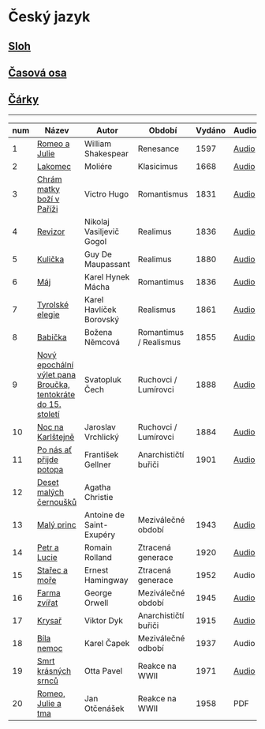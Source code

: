# **Český jazyk**

## [Sloh](./CJ/Sloh.md)

## [Časová osa](./CJ/Casova_osa.md)

## [Čárky](./CJ/Carky.md)

<hr>

| num | Název                                                                                  | Autor                    | Období                 | Vydáno | Audio                                                            | State |
| --- | -------------------------------------------------------------------------------------- | ------------------------ | ---------------------- | ------ | ---------------------------------------------------------------- | ----- |
| 1   | [Romeo a Julie](./Books/Romeo_Julie.md)                                                | William Shakespear       | Renesance              | 1597   | <a href="https://www.youtube.com/watch?v=rsDTywJ0RBk">Audio</a>  | Done  |
| 2   | [Lakomec](./Books/Lakomec.md)                                                          | Moliére                  | Klasicimus             | 1668   | <a href="https://www.youtube.com/watch?v=-vdUw6YY028">Audio</a>  | Done  |
| 3   | [Chrám matky boží v Paříži](./Books/Chram_Matky_Bozi.md)                               | Victro Hugo              | Romantismus            | 1831   | <a href="https://www.youtube.com/watch?v=RigxdbfpOwI">Audio</a>  | Done  |
| 4   | [Revizor](./Books/Revizor.md)                                                          | Nikolaj Vasiljevič Gogol | Realimus               | 1836   | <a href="https://www.youtube.com/watch?v=RJrRuBMY288">Audio</a>  | Done  |
| 5   | [Kulička](./Books/Kulicka.md)                                                          | Guy De Maupassant        | Realimus               | 1880   | <a href="https://www.youtube.com/watch?v=D32vPo7cwhw">Audio</a>  | Done  |
| 6   | [Máj](./Books/Maj.md)                                                                  | Karel Hynek Mácha        | Romantimus             | 1836   | <a href="https://www.youtube.com/watch?v=f2bFfNZfDOk">Audio</a>  | Done  |
| 7   | [Tyrolské elegie](./Books/Tyrolske_Elegie.md)                                          | Karel Havlíček Borovský  | Realismus              | 1861   | <a href="https://www.youtube.com/watch?v=vXge0If0fwM">Audio</a>  | Done  |
| 8   | [Babička](./Books/Babicka.md)                                                          | Božena Němcová           | Romantimus / Realismus | 1855   | <a href="https://www.youtube.com/watch?v=J3-40Zx9bZI">Audio</a>  | Done  |
| 9   | [Nový epochální výlet pana Broučka, tentokráte do 15. století](./Books/Pan_Broucek.md) | Svatopluk Čech           | Ruchovci / Lumírovci   | 1888   | <a href="https://www.youtube.com/watch?v=D_BoWjh_vck">Audio</a>  | Done  |
| 10  | [Noc na Karlštejně](./Books/Noc_na_Karlstejne.md)                                      | Jaroslav Vrchlický       | Ruchovci / Lumírovci   | 1884   | <a href="https://www.youtube.com/watch?v=_h7zyhNZBCA">Audio</a>  | Done  |
| 11  | [Po nás ať přijde potopa](./Books/Po_nas_at_prijde_potopa.md)                          | František Gellner        | Anarchističtí buřiči   | 1901   | <a href ="https://www.youtube.com/watch?v=bardcypEZY8">Audio</a> | Done  |
| 12  | [Deset malých černoušků](./Books/DesetMalych.md)                                       | Agatha Christie          |                        |        |                                                                  | NO    |
| 13  | [Malý princ](./Books/Maly_princ.md)                                                    | Antoine de Saint-Exupéry | Meziválečné období     | 1943   | <a href="https://www.youtube.com/watch?v=vDRz5jpRvB8">Audio</a>  | Done  |
| 14  | [Petr a Lucie](./Books/Petr_Lucie.md)                                                  | Romain Rolland           | Ztracená generace      | 1920   | <a href="https://www.youtube.com/watch?v=rI6d6ze1ijA">Audio</a>  | Done  |
| 15  | [Stařec a moře](./Books/Starec_a_more.md)                                              | Ernest Hamingway         | Ztracená generace      | 1952   | Audio                                                            | Done  |
| 16  | [Farma zvířat](./Books/Farma_Zvirat.md)                                                | George Orwell            | Meziválečné období     | 1945   | <a href="https://www.youtube.com/watch?v=fk9RC_2WvdU">Audio</a>  | Done  |
| 17  | [Krysař](./Books/Krysar.md)                                                            | Viktor Dyk               | Anarchističtí buřiči   | 1915   | <a href ="https://www.youtube.com/watch?v=_934ws-5ICo">Audio</a> | Done  |
| 18  | [Bíla nemoc](./Books/Bila_nemoc.md)                                                    | Karel Čapek              | Meziválečné odbobí     | 1937   | Audio                                                            | Done  |
| 19  | [Smrt krásných srnců](./Books/Smrt_Krasnych_Srncu.md)                                  | Otta Pavel               | Reakce na WWII         | 1971   | <a href ="https://www.youtube.com/watch?v=B7vbrpdiVa0">Audio</a> | Done  |
| 20  | [Romeo, Julie a tma](./Books/Romeo_julie_tma.md)                                       | Jan Otčenášek            | Reakce na WWII         | 1958   | PDF                                                              | Done  |
